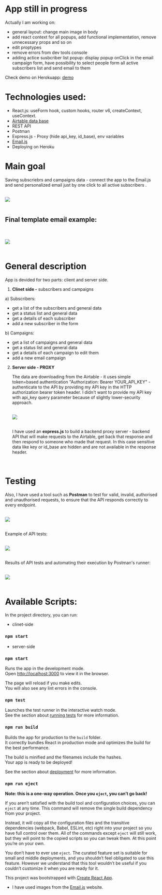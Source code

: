 # App still in progress

Actually I am working on:

- general layout: change main image in body
- add react context for all popups, add functional implementation, remove unnecessary props and so on
- edit proptypes
- remove errors from dev tools console
- adding actice susbcriber list popup: display popup onClick in the email campaign form, have possibility to select people form all active subscribers list and send email to them

Check demo on Herokuapp: [demo](https://email-campaign-subscribers.herokuapp.com/)

# Technologies used:

- React.js: useForm hook, custom hooks, router v6, createContext, useContext.
- [Airtable data base](https://airtable.com/)
- REST API
- Postman
- Express.js - Proxy (hide api_key, id_base), env variables
- [Email.js](https://www.emailjs.com/)
- Deploying on Heroku

# Main goal

Saving subscriebrs and campaigns data - connect the app to the Email.js and send personalized email just by one click to all active subscribers .

<br>

<img src="./client/src/img/concept.png">

<br>
<br>

## Final template email example:

<br>
<br>

<img src="./client/src/img/exampleEmails.png">

<br>
<br>

# General description

App is devided for two parts: client and server side.

1. **Clinet side -** subscribers and campaigns

a) Subscribers:

- get a list of the subscribers and general data
- get a status list and general data
- get a details of each subscriber
- add a new subscriber in the form

b) Campaigns:

- get a list of campaigns and general data
- get a status list and general data
- get a details of each campaign to edit them
- add a new email campaign

2. **Server side - PROXY**

   The data are downloading from the Airtable - it uses simple token=based authentication "Authorization: Bearer YOUR_API_KEY" - authenticate to the API by providing my API key in the HTTP authorization bearer token header. I didn't want to provide my API key with api_key query parameter because of slightly lower-security approach.

   <br>

      <img src="./client/src/img/responseHeaders.png">

   <br>
   <br>

   I have used an **express.js** to build a backend proxy server - backend API that will make requests to the Airtable, get back that response and then respond to someone who made that request. In this case sensitive data like key or id_base are hidden and are not available in the response header.

<br>

# Testing

Also, I have used a tool such as **Postman** to test for valid, invalid, authorised and unauthorised requests, to ensure that the API responds correctly to every endpoint.

<br>

<img src="./client/src/img/postman.png">

<br>
<br>

Example of API tests:

<br>
<img src="./client/src/img/tests.png">
<br>
<br>

Results of API tests and automating their execution by Postman's runner:

<br>
<img src="./client/src/img/runnerTests.png">
<br>
<br>

# Available Scripts:

In the project directory, you can run:

- clinet-side

### `npm start`

- server-side

### `npm start`

Runs the app in the development mode.\
Open [http://localhost:3000](http://localhost:3000) to view it in the browser.

The page will reload if you make edits.\
You will also see any lint errors in the console.

### `npm test`

Launches the test runner in the interactive watch mode.\
See the section about [running tests](https://facebook.github.io/create-react-app/docs/running-tests) for more information.

### `npm run build`

Builds the app for production to the `build` folder.\
It correctly bundles React in production mode and optimizes the build for the best performance.

The build is minified and the filenames include the hashes.\
Your app is ready to be deployed!

See the section about [deployment](https://facebook.github.io/create-react-app/docs/deployment) for more information.

### `npm run eject`

**Note: this is a one-way operation. Once you `eject`, you can’t go back!**

If you aren’t satisfied with the build tool and configuration choices, you can `eject` at any time. This command will remove the single build dependency from your project.

Instead, it will copy all the configuration files and the transitive dependencies (webpack, Babel, ESLint, etc) right into your project so you have full control over them. All of the commands except `eject` will still work, but they will point to the copied scripts so you can tweak them. At this point you’re on your own.

You don’t have to ever use `eject`. The curated feature set is suitable for small and middle deployments, and you shouldn’t feel obligated to use this feature. However we understand that this tool wouldn’t be useful if you couldn’t customize it when you are ready for it.

This project was bootstrapped with [Create React App](https://github.com/facebook/create-react-app).

- I have used images from the [Email.js](https://www.emailjs.com/) website.
